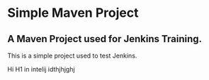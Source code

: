 # Simple Maven Project

## A Maven Project used for Jenkins Training.

This is a simple project used to test Jenkins.


Hi H1 in intelij idthjhjghj